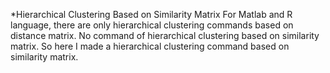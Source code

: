 *Hierarchical Clustering Based on Similarity Matrix
For Matlab and R language, there are only hierarchical clustering commands based 
on distance matrix. No command of hierarchical clustering based on similarity 
matrix. So here I made a hierarchical clustering command based on similarity 
matrix. 
